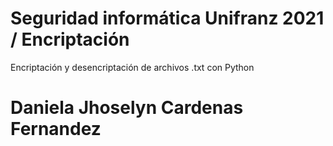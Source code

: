 # Seguridad informática Unifranz 2021 / Encriptación
Encriptación y desencriptación de archivos .txt con Python
# Daniela Jhoselyn Cardenas Fernandez
